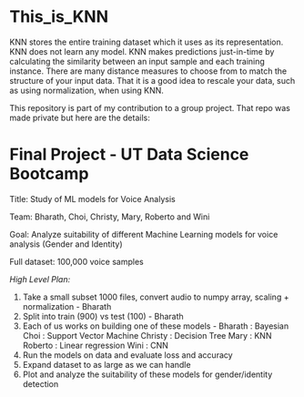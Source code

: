 # This_is_KNN

KNN stores the entire training dataset which it uses as its representation. KNN does not learn any model. KNN makes predictions just-in-time by calculating the similarity between an input sample and each training instance. There are many distance measures to choose from to match the structure of your input data. That it is a good idea to rescale your data, such as using normalization, when using KNN.

This repository is part of my contribution to a group project. That repo was made private but here are the details:
# Final Project - UT Data Science Bootcamp
Title: Study of ML models for Voice Analysis

Team: Bharath, Choi, Christy, Mary, Roberto and Wini

Goal: Analyze suitability of different Machine Learning models for voice analysis (Gender and Identity)

Full dataset: 100,000 voice samples

*High Level Plan:*

1. Take a small subset 1000 files, convert audio to numpy array, scaling + normalization - Bharath
2. Split into train (900) vs test (100) - Bharath
3. Each of us works on building one of these models -
Bharath : Bayesian
Choi : Support Vector Machine
Christy : Decision Tree
Mary : KNN
Roberto : Linear regression
Wini : CNN
4. Run the models on data and evaluate loss and accuracy
5. Expand dataset to as large as we can handle
6. Plot and analyze the suitability of these models for gender/identity detection



